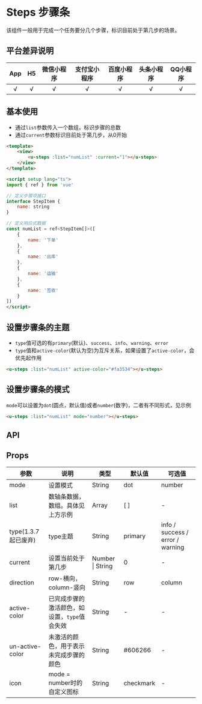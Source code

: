 # Steps 步骤条 <to-api/>

<demo-model url="/pages/componentsB/steps/index"></demo-model>


该组件一般用于完成一个任务要分几个步骤，标识目前处于第几步的场景。

## 平台差异说明

|App|H5|微信小程序|支付宝小程序|百度小程序|头条小程序|QQ小程序|
|:-:|:-:|:-:|:-:|:-:|:-:|:-:|
|√|√|√|√|√|√|√|

## 基本使用

- 通过`list`参数传入一个数组，标识步骤的总数
- 通过`current`参数标识目前处于第几步，从0开始

```html
<template>
	<view>
		<u-steps :list="numList" :current="1"></u-steps>
	</view>
</template>

<script setup lang="ts">
import { ref } from 'vue'

// 定义步骤项接口
interface StepItem {
	name: string
}

// 定义响应式数据
const numList = ref<StepItem[]>([
	{
		name: '下单'
	}, 
	{
		name: '出库'
	}, 
	{
		name: '运输'
	}, 
	{
		name: '签收'
	}
])
</script>
```

## 设置步骤条的主题

- `type`值可选的有`primary`(默认)、`success`、`info`、`warning`、`error`
- `type`值和`active-color`(默认为空)为互斥关系，如果设置了`active-color`，会优先起作用

```html
<u-steps :list="numList" active-color="#fa3534"></u-steps>
```

## 设置步骤条的模式

`mode`可以设置为`dot`(圆点，默认值)或者`number`(数字)，二者有不同形式，见示例

```html
<u-steps :list="numList" mode="number"></u-steps>
```

## API

## Props

| 参数          | 说明            | 类型            | 默认值             |  可选值   |
|-------------  |---------------- |---------------|------------------ |-------- |
| mode | 设置模式  | String | dot | number |
| list | 数轴条数据，数组。具体见上方示例  | Array | [ ] | - |
| type(1.3.7起已废弃) | type主题 | String  | primary | info / success / error / warning |
| current | 设置当前处于第几步 | Number \| String  | 0 | - |
| direction | row-横向，column-竖向 | String  | row | column |
| active-color | 已完成步骤的激活颜色，如设置，`type`值会失效 | String  | - | - |
| un-active-color | 未激活的颜色，用于表示未完成步骤的颜色 | String  | #606266 | - |
| icon | mode = number时的自定义图标  | String  | checkmark | - |